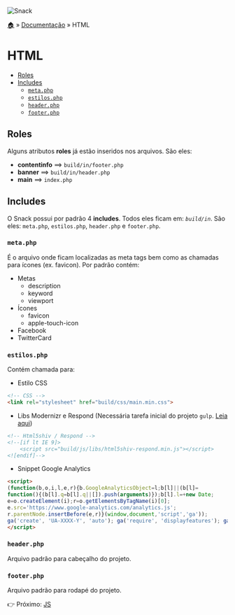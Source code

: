 ![Snack](https://cloud.githubusercontent.com/assets/13695346/9314113/43eed556-44fd-11e5-844a-34f8e13b2863.png)

[:house:](../../../) » [Documentação](index.md) » HTML

# HTML

* [Roles](#roles)
* [Includes](#includes)
    * [`meta.php`](#metaphp)
    * [`estilos.php`](#estilosphp)
    * [`header.php`](#headerphp)
    * [`footer.php`](#footerphp)

## Roles

Alguns atributos **roles** já estão inseridos nos arquivos. São eles:

* **contentinfo** ==> `build/in/footer.php`
* **banner** ==> `build/in/header.php`
* **main** ==> `index.php`

## Includes

O Snack possui por padrão 4 **includes**. Todos eles ficam em: _`build/in`_. São eles: `meta.php`, `estilos.php`, `header.php` e `footer.php`.

### `meta.php`

É o arquivo onde ficam localizadas as meta tags bem como as chamadas para ícones (ex. favicon). Por padrão contém:

* Metas
    - description
    - keyword
    - viewport
* Ícones
    - favicon
    - apple-touch-icon
* Facebook
* TwitterCard

### `estilos.php`

Contém chamada para:

* Estilo CSS

```html
<!-- CSS -->
<link rel="stylesheet" href="build/css/main.min.css">
```
* Libs Modernizr e Respond (Necessária tarefa inicial do projeto `gulp`. [Leia aqui](index.md#gulp))

```html
<!-- Html5shiv / Respond -->
<!--[if lt IE 9]>
	<script src="build/js/libs/html5shiv-respond.min.js"></script>
<![endif]-->
```
* Snippet Google Analytics

```html
<script>
(function(b,o,i,l,e,r){b.GoogleAnalyticsObject=l;b[l]||(b[l]=
function(){(b[l].q=b[l].q||[]).push(arguments)});b[l].l=+new Date;
e=o.createElement(i);r=o.getElementsByTagName(i)[0];
e.src='https://www.google-analytics.com/analytics.js';
r.parentNode.insertBefore(e,r)}(window,document,'script','ga'));
ga('create', 'UA-XXXX-Y', 'auto'); ga('require', 'displayfeatures'); ga('send', 'pageview');
</script>
```

### `header.php`

Arquivo padrão para cabeçalho do projeto.

### `footer.php`

Arquivo padrão para rodapé do projeto.

:point_right: Próximo: [JS](js.md)
